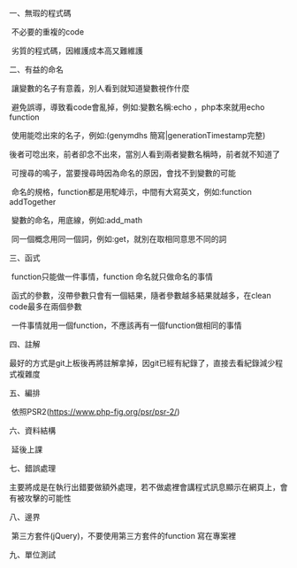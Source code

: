 一、無瑕的程式碼

​		不必要的重複的code

​		劣質的程式碼，因維護成本高又難維護

二、有益的命名

​		讓變數的名子有意義，別人看到就知道變數視作什麼

​		避免誤導，導致看code會亂掉，例如:變數名稱:echo ，php本來就用echo function

​		使用能唸出來的名子，例如:(genymdhs 簡寫|generationTimestamp完整)

​			後者可唸出來，前者卻念不出來，當別人看到兩者變數名稱時，前者就不知道了

​		可搜尋的鳴子，當要搜尋時因為命名的原因，會找不到變數的可能

​		命名的規格，function都是用駝峰示，中間有大寫英文，例如:function addTogether

​		變數的命名，用底線，例如:add_math

​		同一個概念用同一個詞，例如:get，就別在取相同意思不同的詞

三、函式

​		function只能做一件事情，function 命名就只做命名的事情

​		函式的參數，沒帶參數只會有一個結果，隨者參數越多結果就越多，在clean code最多在兩個參數

​		一件事情就用一個function，不應該再有一個function做相同的事情

四、註解

​		最好的方式是git上板後再將註解拿掉，因git已經有紀錄了，直接去看紀錄減少程式複雜度

五、編排

​		依照PSR2(<https://www.php-fig.org/psr/psr-2/>)

六、資料結構

​		延後上課

七、錯誤處理

​		主要將成是在執行出錯要做額外處理，若不做處裡會講程式訊息顯示在網頁上，會有被攻擊的可能性

八、邊界

​		第三方套件(jQuery)，不要使用第三方套件的function 寫在專案裡

九、單位測試